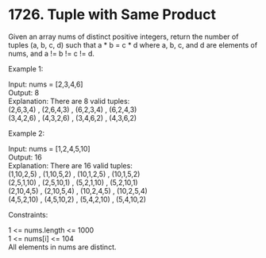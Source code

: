 # 1726. Tuple with Same Product

Given an array nums of distinct positive integers, return the number of tuples (a, b, c, d) such that a * b = c * d where a, b, c, and d are elements of nums, and a != b != c != d.

Example 1:

Input: nums = [2,3,4,6]\
Output: 8\
Explanation: There are 8 valid tuples:\
(2,6,3,4) , (2,6,4,3) , (6,2,3,4) , (6,2,4,3)\
(3,4,2,6) , (4,3,2,6) , (3,4,6,2) , (4,3,6,2)

Example 2:

Input: nums = [1,2,4,5,10]\
Output: 16\
Explanation: There are 16 valid tuples:\
(1,10,2,5) , (1,10,5,2) , (10,1,2,5) , (10,1,5,2)\
(2,5,1,10) , (2,5,10,1) , (5,2,1,10) , (5,2,10,1)\
(2,10,4,5) , (2,10,5,4) , (10,2,4,5) , (10,2,5,4)\
(4,5,2,10) , (4,5,10,2) , (5,4,2,10) , (5,4,10,2)

Constraints:

1 <= nums.length <= 1000\
1 <= nums[i] <= 104\
All elements in nums are distinct.
